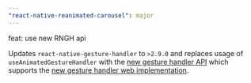 ```yaml
---
"react-native-reanimated-carousel": major
---
```


feat: use new RNGH api

Updates `react-native-gesture-handler` to `>2.9.0` and replaces usage of `useAnimatedGestureHandler` with the [new gesture handler API](https://docs.swmansion.com/react-native-gesture-handler/docs/#rngh-20) which supports the [new gesture handler web implementation](https://github.com/software-mansion/react-native-gesture-handler/pull/2157).
